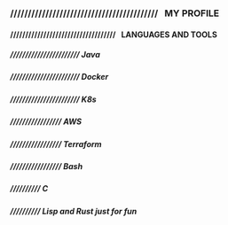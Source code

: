 ### //////////////////////////////////////////&nbsp;&nbsp; MY PROFILE &nbsp;&nbsp;

#### ///////////////////////////////////&nbsp;&nbsp; LANGUAGES AND TOOLS &nbsp;&nbsp;

##### /////////////////////// __Java__

##### /////////////////////// __Docker__ 

##### /////////////////////// __K8s__ 

##### ///////////////// __AWS__

##### ///////////////// __Terraform__ 

##### ///////////////// __Bash__ 

##### ////////// __C__ 

##### ////////// __Lisp and Rust__ *just for fun*

